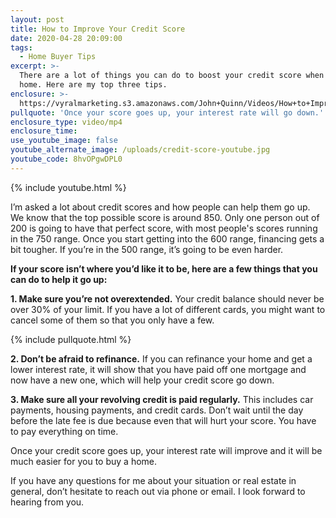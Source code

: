 ```yaml
---
layout: post
title: How to Improve Your Credit Score
date: 2020-04-28 20:09:00
tags:
  - Home Buyer Tips
excerpt: >-
  There are a lot of things you can do to boost your credit score when buying a
  home. Here are my top three tips.
enclosure: >-
  https://vyralmarketing.s3.amazonaws.com/John+Quinn/Videos/How+to+Improve+Your+Credit+Score.mp4
pullquote: 'Once your score goes up, your interest rate will go down.'
enclosure_type: video/mp4
enclosure_time:
use_youtube_image: false
youtube_alternate_image: /uploads/credit-score-youtube.jpg
youtube_code: 8hvOPgwDPL0
---
```


{% include youtube.html %}

I’m asked a lot about credit scores and how people can help them go up. We know that the top possible score is around 850. Only one person out of 200 is going to have that perfect score, with most people's scores running in the 750 range. Once you start getting into the 600 range, financing gets a bit tougher. If you’re in the 500 range, it’s going to be even harder.

**If your score isn’t where you’d like it to be, here are a few things that you can do to help it go up:**

**1\. Make sure you’re not overextended.** Your credit balance should never be over 30% of your limit. If you have a lot of different cards, you might want to cancel some of them so that you only have a few.&nbsp;

{% include pullquote.html %}

**2\. Don’t be afraid to refinance.** If you can refinance your home and get a lower interest rate, it will show that you have paid off one mortgage and now have a new one, which will help your credit score go down.

**3\. Make sure all your revolving credit is paid regularly.** This includes car payments, housing payments, and credit cards. Don’t wait until the day before the late fee is due because even that will hurt your score. You have to pay everything on time.

Once your credit score goes up, your interest rate will improve and it will be much easier for you to buy a home.&nbsp;

If you have any questions for me about your situation or real estate in general, don’t hesitate to reach out via phone or email. I look forward to hearing from you.